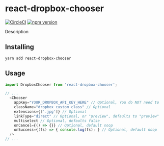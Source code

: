 # react-dropbox-chooser

[![CircleCI](https://circleci.com/gh/BolsteDev/react-dropbox-chooser.svg?style=svg)](https://circleci.com/gh/BolsteDev/react-dropbox-chooser) [![npm version](https://badge.fury.io/js/react-dropbox-chooser.svg)](https://badge.fury.io/js/react-dropbox-chooser)

Description

## Installing

```
yarn add react-dropbox-chooser
```

## Usage

```js
import DropboxChooser from 'react-dropbox-chooser';

// ...
  <Chooser
    appKey="YOUR_DROPBOX_API_KEY_HERE" // Optional, You do NOT need to provide a key when mounting. Once a key is set, then the component will mount Dropbox
    className="dropbox_custom_class" // Optional
    extensions={['.jpg']} // Optional
    linkType="direct" // Optional, or "preview", defaults to "preview"
    multiselect // Optional, defaults false
    onCancel={() => {}} // Optional, default noop
    onSuccess={(fs) => { console.log(fs); } // Optional, default noop
  />
// ...
```
